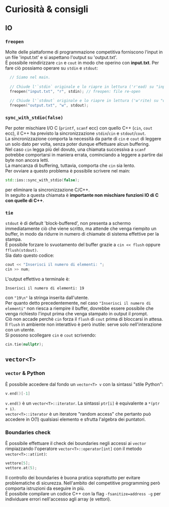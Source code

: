 # Curiosità & consigli
## IO
### `freopen`
Molte delle piattaforme di programmazione competitiva forniscono l'input in un file 'input.txt' e si aspettano l'output su 'output.txt'.\
È possibile reindirizzare `cin` e `cout` in modo che operino con __input.txt__.
Per fare ciò possiamo operare su `stdin` e `stdout`:
```cpp
  // Siamo nel main.
  
  // Chiude l'`stdin` originale e lo riapre in lettura ('r'ead) su "input.txt".
  freopen("input.txt", "r", stdin); // freopen: file re-open
  
  // Chiude l'`stdout` originale e lo riapre in lettura ('w'rite) su "output.txt".
  freopen("output.txt", "w", stdout);
```
### `sync_with_stdio(false)`
Per poter mischiare I/O C (`printf`, `scanf` ecc) con quello C++ (`cin`, `cout` ecc), il C++ ha previsto la sincronizzazione `stdin`/`cin` e `stdout`/`cout`.\
La sincronizzazione comporta la necessità da parte di `cin` e `cout` di leggere un solo dato per volta, senza poter dunque effettuare alcun buffering.\
Nel caso `cin` legga più del dovuto, una chiamata successiva a `scanf` potrebbe comportarsi in maniera errata, cominciando a leggere a partire dai byte non ancora letti.\
La mancanza di buffering, tuttavia, comporta che `cin` sia lento.\
Per ovviare a questo problema è possibile scrivere nel main:
```cpp
std::ios::sync_with_stdio(false);
```
per eliminare la sincronizzazione C/C++.\
In seguito a questa chiamata è **importante non mischiare funzioni IO di C con quelle di C++**.

### `tie`

`stdout` è di default 'block-buffered', non presenta a schermo immediatamente ciò che viene scritto, ma attende che venga riempito un buffer, in modo da ridurre in numero di chiamate di sistema effettive per la stampa.\
È possibile forzare lo svuotamento del buffer grazie a `cin << flush` oppure `fflush(stdout)`.\
Sia dato questo codice:
```cpp
cout << "Inserisci il numero di elementi: ";
cin >> num;
```
L'output effettivo a terminale è:
```
Inserisci il numero di elementi: 19

```
con `"19\n"` la stringa inserita dall'utente.\
Per quanto detto precedentemente, nel caso `"Inserisci il numero di elementi"` non riesca a riempire il buffer, dovrebbe essere possibile che venga richiesto l'input prima che venga stampato in output il prompt.\
Ciò non accade perchè `cin` forza il `flush` di `cout` prima di bloccarsi in attesa.\
Il `flush` in ambiente non interattivo è però inutile: serve solo nell'interazione con un utente.\
Si possono scollegare `cin` e `cout` scrivendo:
```cpp
cin.tie(nullptr);
```

## `vector<T>`
### `vector` & Python
È possibile accedere dal fondo un `vector<T> v` con la sintassi "stile Python":
```c++
v.end()[-1]
```
`v.end()` è un `vector<T>::iterator`.
La sintassi `ptr[i]` è equivalente a `*(ptr + i)`.\
`vector<T>::iterator` è un iteratore "random access" che pertanto può accedere in O(1) qualsiasi elemento e sfrutta l'algebra dei puntatori.

### Boundaries check
È possibile effettuare il check dei boundaries negli accessi ai `vector` rimpiazzando l'operatore `vector<T>::operator[int]` con il metodo `vector<T>::at(int)`:
```cpp
vettore[5];
vettore.at(5);
```
Il controllo dei boundaries è buona pratica soprattutto per evitare problematiche di sicurezza. Nell'ambito del competitive programming però comporta istruzioni da eseguire in più.\
È possibile compilare un codice C++ con la flag `-fsanitize=address -g` per individuare errori nell'accesso agli array (e vettori).
